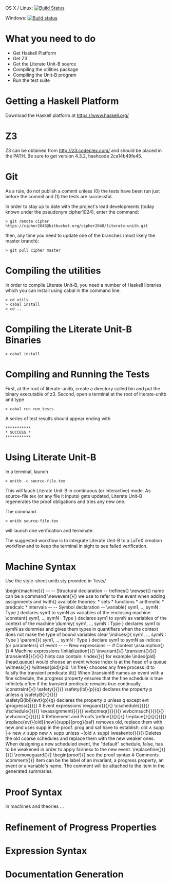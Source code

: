 OS X / Linux: [![Build Status](https://travis-ci.org/literate-unitb/literate-unitb.svg?branch=master)](https://travis-ci.org/literate-unitb/literate-unitb)

Windows: [![Build status](https://ci.appveyor.com/api/projects/status/ftkjg65dda28qir7?svg=true)](https://ci.appveyor.com/project/cipher1024/literate-unitb)

What you need to do
===================

* Get Haskell Platform
* Get Z3
* Get the Literate Unit-B source
* Compiling the utilities package
* Compiling the Unit-B program
* Run the test suite

Getting a Haskell Platform
==========================

Download the Haskell platform at https://www.haskell.org/

Z3
==

Z3 can be obtained from http://z3.codeplex.com/ and should be placed
in the PATH. Be sure to get version 4.3.2, hashcode 2ca14b49fe45.

Git
===

As a rule, do not publish a commit unless (0) the tests have been run
just before the commit and (1) the tests are successful.

In order to stay up to date with the project's lead developments
(today known under the pseudonym cipher1024), enter the command:

    > git remote cipher https://cipher2048@bitbucket.org/cipher2048/literate-unitb.git

then, any time you need to update one of the branches (most likely the
master branch):

    > git pull cipher master

Compiling the utilities
=======================

In order to compile Literate Unit-B, you need a number of Haskell
libraries which you can install using cabal in the command line.

	> cd utils
	> cabal install
	> cd ..

Compiling the Literate Unit-B Binaries
======================================

	> cabal install

Compiling and Running the Tests
===============================

First, at the root of literate-unitb, create a directory called bin
and put the binary executable of z3.  Second, open a terminal at the
root of literate-unitb and type

	> cabal run run_tests

A series of test results should appear ending with

	***********
	* SUCCESS *
	***********

Using Literate Unit-B
=====================

In a terminal, launch

	> unitb -c source-file.tex

This will lauch Literate Unit-B in continuous (or interactive) mode.
As source-file.tex (or any file it inputs) gets updated, Literate
Unit-B regenerates the proof obligations and tries any new one.

The command

	> unitb source-file.tex

will launch one verification and terminate.

The suggested workflow is to integrate Literate Unit-B to a LaTeX 
creation workflow and to keep the terminal in sight to see failed 
verification.

Machine Syntax
==============

Use the style-sheet unitb.sty provided in Tests/

\begin{machine}{<machine-name>}
		--
		-- Structural declaration
		--
	\refines{<machine-name>}
	\newset{<name>}
		name can be a command
	\newevent{<label>}{<displayed-name>}
		we use <label> to refer to the event when adding assignments and 
	\with{<theory>}
		available theories:
			* sets
			* functions
			* arithmetic
			* predcalc
			* intervals
		--
		-- Symbol declaration
		--
	\variable{ sym1, .., symN : Type }
		declares sym1 to symN as variables of the enclosing machine
	\constant{ sym1, .., symN : Type }
		declares sym1 to symN as variables of the context of the machine
	\dummy{ sym1, .., symN : Type }
		declares sym1 to symN as dummies and gives them types in quantifiers
		when the context does not make the type of bound variables clear
	\indices{<event-label>}{ sym1, .., symN : Type }
	\param{<event-label>}{ sym1, .., symN : Type }
		declare sym1 to symN as indices (or parameters) of event <event-label>
		--
		-- New expressions
		--
		# Context
	\assumption{<label>}{<bool-expression>}
		# Machine expressions
	\initialization{<label>}{<bool-expression>}
	\invariant{<label>}{<bool-expression>}
	\transient{<event-label>}{<label>}{<bool-expression>}
	\transientB{<event-label>}{<label>}{<hint>}{<bool-expression>}
			hints can contain:
				\index{<index>}{<expression>}
					for example \index{pid}{head.queue} would choose an
					event whose index is at the head of a queue
				\witness{<index>}{<bool-expression>}
					\witness{pid}{pid' \in free} chooses any free process
					id to falsify the transient predicate
				\lt{<prog-label>}
					When \transientB names an event with a fine schedule,
					the progress property ensures that the fine schedule 
					is true infinitely often if the transient predicate
					remains true continually.
	\constraint{<label>}{<bool-expression-with-primes>}
	\safety{<label>}{<bool-expression>}{<bool-expression>}
		\safety{lbl}{p}{q} declares the property p unless q
	\safetyB{<label>}{<event-label>}{<bool-expression>}{<bool-expression>}	
		\safetyB{lbl}{evt}{p}{q} declares the property p unless q except evt
	\progress{<label>}{<bool-expression>}{<bool-expression>}
		# Event expressions
	\evguard{<event-label>}{<guard-label>}{<bool-expression>}
	\cschedule{<event-label>}{<guard-label>}{<bool-expression>}
	\fschedule{<event-label>}{<guard-label>}{<bool-expression>}
	\evassignment{<event-label>}{<action-label>}{<boolean expression with primes>}
	\evbcmeq{<event-label>}{<action-label>}{<variable>}{<expression>}
	\evbcmsuch{<event-label>}{<action-label>}{<variable-list>}{<bool-expression-with-primes>}
	\evbcmin{<event-label>}{<action-label>}{<variable>}{<set-expression>}
		# Refinement and Proofs
	\refine{<target-prog>}{<rule-name>}{<list-of-hypothesis>}{<hints>}
	\replace{<event-label>}{<list-of-old-coarse-schedules>}{<list-of-new-coarse-schedules>}{<list-of-supporting-schedules>}{<progress-property-label>}{<safety-property-label>}
		\replace{evt}{old}{new}{supp}{prog}{saf} removes old, replace them with
		new and uses supp in the proof. prog and saf have to establish:
			old ∧ supp |-> new ∧ supp
			new ∧ supp  unless  ¬(old ∧ supp)
	\weakento{<event-label>}{<list-of-old-coarse-schedules>}{<list-of-new-coarse-schedules>}
		Deletes the old coarse schedules and replace them with the new 
		weaker ones. When designing a new scheduled event, the "default" 
		schedule, false, has to be weakened in order to apply fairness
		to the new event.
	\replacefine{<event-label>}{<old-fine-schedule>}{<new-fine-schedule>}{<optional-progress-property>}
	\removeguard{<event-label>}{<list-of-guard-labels>}
	\begin{proof}{<proof-obligation-label>}
		see the proof syntax
		# Comments
	\comment{<item>}{<string>}
		item can be the label of an invariant, a progress property, an event
		or a variable's name. The comment will be attached to the item in 
		the generated summaries.

Proof Syntax
============

In machines and theories ...

Refinement of Progress Properties
=================================

Expression Syntax
=================

Documentation Generation
========================
